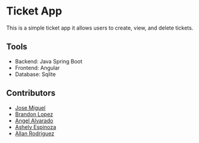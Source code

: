 # Ticket App

This is a simple ticket app it allows users to create, view, and delete tickets.

## Tools

- Backend: Java Spring Boot
- Frontend: Angular
- Database: Sqlite

## Contributors

- [Jose Miguel](https://github.com/JoseMi317)
- [Brandon Lopez](https://github.com/BALG28)
- [Angel Alvarado]()
- [Ashely Espinoza]()
- [Allan Rodriguez](https://github.com/allanrg4)
